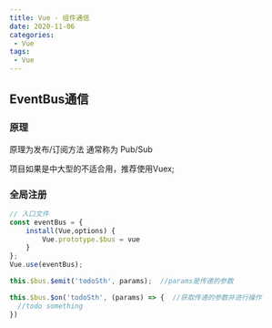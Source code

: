 ```yaml
---
title: Vue - 组件通信
date: 2020-11-06
categories:
 - Vue
tags:
 - Vue
---
```


## EventBus通信

### 原理

原理为发布/订阅方法 通常称为 Pub/Sub

项目如果是中大型的不适合用，推荐使用Vuex;

### 全局注册

```js
// 入口文件
const eventBus = {
    install(Vue,options) {
        Vue.prototype.$bus = vue
    }
};
Vue.use(eventBus);
```

```js
this.$bus.$emit('todoSth', params);  //params是传递的参数
```

```js
this.$bus.$on('todoSth', (params) => {  //获取传递的参数并进行操作
  //todo something
})
```
